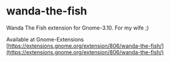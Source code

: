 # wanda-the-fish
Wanda The Fish extension for Gnome-3.10. For my wife ;) 

Available at Gnome-Extensions [https://extensions.gnome.org/extension/806/wanda-the-fish/](https://extensions.gnome.org/extension/806/wanda-the-fish/)
